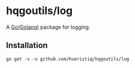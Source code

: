 # hqgoutils/log

A [Go(Golang)](https://golang.org/) package for logging.

## Installation

```
go get -v -u github.com/hueristiq/hqgoutils/log
```